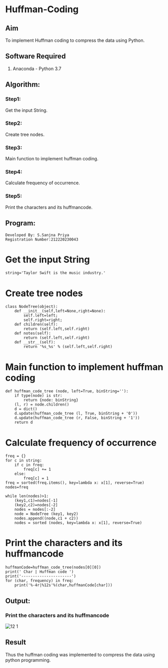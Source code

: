 # Huffman-Coding
## Aim
To implement Huffman coding to compress the data using Python.

## Software Required
1. Anaconda - Python 3.7

## Algorithm:

### Step1:
Get the input String.

### Step2:
Create tree nodes.

### Step3:
Main function to implement huffman coding.

### Step4:
Calculate frequency of occurrence.

### Step5:
Print the characters and its huffmancode.

## Program:
```
Developed By: S.Sanjna Priya
Registration Number:212220230043
```

# Get the input String
```
string='Taylor Swift is the music industry.'
```

# Create tree nodes
```
class NodeTree(object):
    def __init__(self,left=None,right=None):
        self.left=left;
        self.right=right;
    def children(self):
        return (self.left,self.right)
    def notes(self):
        return (self.left,self.right)
    def __str__(self):
        return '%s_%s' % (self.left,self.right)
```

# Main function to implement huffman coding
```
def huffman_code_tree (node, left=True, binString=''):
    if type(node) is str:
        return {node: binString}
    (l, r) = node.children()
    d = dict()
    d.update(huffman_code_tree (l, True, binString + '0'))
    d.update(huffman_code_tree (r, False, binString + '1'))
    return d
```

# Calculate frequency of occurrence
```
freq = {}
for c in string:
    if c in freq:
        freq[c] += 1
    else:
        freq[c] = 1
freq = sorted(freq.items(), key=lambda x: x[1], reverse=True)
nodes=freq

while len(nodes)>1:
    (key1,c1)=nodes[-1]
    (key2,c2)=nodes[-2]
    nodes = nodes[:-2]
    node = NodeTree (key1, key2)
    nodes.append((node,c1 + c2))
    nodes = sorted (nodes, key=lambda x: x[1], reverse=True)
```

# Print the characters and its huffmancode
```
huffmanCode=huffman_code_tree(nodes[0][0])
print(' Char | Huffman code ') 
print('----------------------')
for (char, frequency) in freq:
    print('%-4r|%12s'%(char,huffmanCode[char]))
```

## Output:

### Print the characters and its huffmancode

![12 1](https://user-images.githubusercontent.com/75234965/174433788-15f77f61-5a65-4bdf-81be-74c2af7edae2.PNG)

## Result
Thus the huffman coding was implemented to compress the data using python programming.
